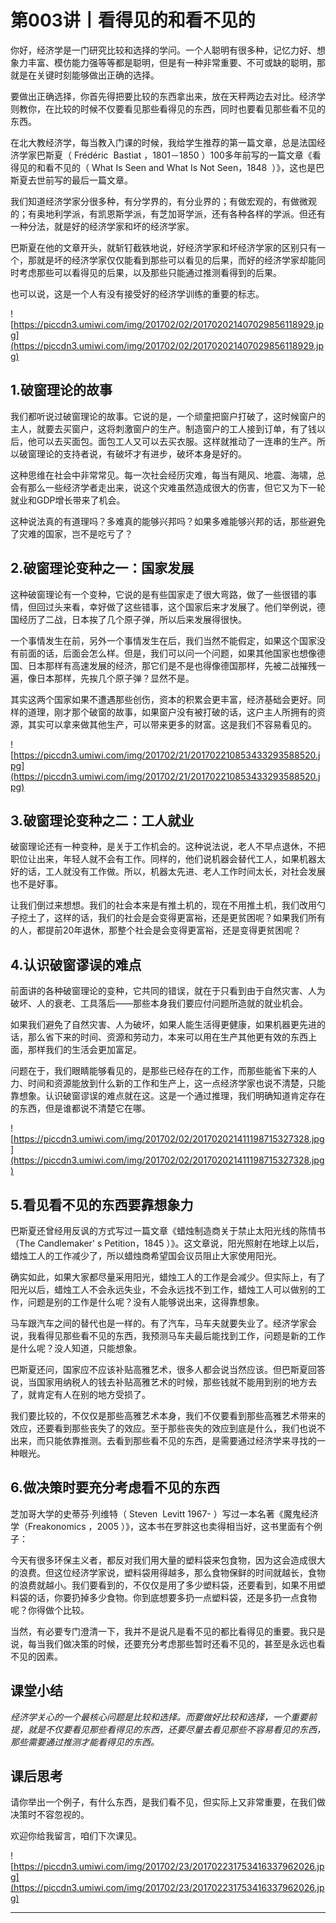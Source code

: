 # 第003讲丨看得见的和看不见的

你好，经济学是一门研究比较和选择的学问。一个人聪明有很多种，记忆力好、想象力丰富、模仿能力强等等都是聪明，但是有一种非常重要、不可或缺的聪明，那就是在关键时刻能够做出正确的选择。

要做出正确选择，你首先得把要比较的东西拿出来，放在天秤两边去对比。经济学则教你，在比较的时候不仅要看见那些看得见的东西，同时也要看见那些看不见的东西。

在北大教经济学，每当教入门课的时候，我给学生推荐的第一篇文章，总是法国经济学家巴斯夏（ Frédéric  Bastiat ，1801－1850 ）100多年前写的一篇文章《看得见的和看不见的（ What Is Seen and What Is Not Seen，1848  ）》，这也是巴斯夏去世前写的最后一篇文章。

我们知道经济学家分很多种，有分学界的，有分业界的；有做宏观的，有做微观的；有奥地利学派，有凯恩斯学派，有芝加哥学派，还有各种各样的学派。但还有一种分法，就是好的经济学家和坏的经济学家。

巴斯夏在他的文章开头，就斩钉截铁地说，好经济学家和坏经济学家的区别只有一个，那就是坏的经济学家仅仅能看到那些可以看见的后果，而好的经济学家却能同时考虑那些可以看得见的后果，以及那些只能通过推测看得到的后果。

也可以说，这是一个人有没有接受好的经济学训练的重要的标志。

![https://piccdn3.umiwi.com/img/201702/02/201702021407029856118929.jpg](https://piccdn3.umiwi.com/img/201702/02/201702021407029856118929.jpg)

## 1.破窗理论的故事

我们都听说过破窗理论的故事。它说的是，一个顽童把窗户打破了，这时候窗户的主人，就要去买窗户，这将刺激窗户的生产。制造窗户的工人接到订单，有了钱以后，他可以去买面包。面包工人又可以去买衣服。这样就推动了一连串的生产。所以破窗理论的支持者说，有破坏才有进步，破坏本身是好的。

这种思维在社会中非常常见。每一次社会经历灾难，每当有飓风、地震、海啸，总会有那么一些经济学者走出来，说这个灾难虽然造成很大的伤害，但它又为下一轮就业和GDP增长带来了机会。

这种说法真的有道理吗？多难真的能够兴邦吗？如果多难能够兴邦的话，那些避免了灾难的国家，岂不是吃亏了？

## 2.破窗理论变种之一：国家发展

这种破窗理论有一个变种，它说的是有些国家走了很大弯路，做了一些很错的事情，但回过头来看，幸好做了这些错事，这个国家后来才发展了。他们举例说，德国经历了二战，日本挨了几个原子弹，所以后来发展得很快。

一个事情发生在前，另外一个事情发生在后，我们当然不能假定，如果这个国家没有前面的话，后面会怎么样。但是，我们可以问一个问题，如果其他国家也想像德国、日本那样有高速发展的经济，那它们是不是也得像德国那样，先被二战摧残一遍，像日本那样，先挨几个原子弹？显然不是。

其实这两个国家如果不遭遇那些创伤，资本的积累会更丰富，经济基础会更好。同样的道理，刚才那个破窗的故事，如果窗户没有被打破的话，这户主人所拥有的资源，其实可以拿来做其他生产，可以带来更多的财富。这是我们不容易看见的。

![https://piccdn3.umiwi.com/img/201702/21/201702210853433293588520.jpg](https://piccdn3.umiwi.com/img/201702/21/201702210853433293588520.jpg)

## 3.破窗理论变种之二：工人就业

破窗理论还有一种变种，是关于工作机会的。这种说法说，老人不早点退休，不把职位让出来，年轻人就不会有工作。同样的，他们说机器会替代工人，如果机器太好的话，工人就没有工作做。所以，机器太先进、老人工作时间太长，对社会发展也不是好事。

让我们倒过来想想。我们的社会本来是有推土机的，现在不用推土机，我们改用勺子挖土了，这样的话，我们的社会是会变得更富裕，还是更贫困呢？如果我们所有的人，都提前20年退休，那整个社会是会变得更富裕，还是变得更贫困呢？

## 4.认识破窗谬误的难点

前面讲的各种破窗理论的变种，它共同的错误，就在于只看到由于自然灾害、人为破坏、人的衰老、工具落后——那些本身我们要应付问题所造就的就业机会。

如果我们避免了自然灾害、人为破坏，如果人能生活得更健康，如果机器更先进的话，那么省下来的时间、资源和劳动力，本来可以用在生产其他更有效的东西上面，那样我们的生活会更加富足。

问题在于，我们眼睛能够看见的，是那些已经存在的工作，而那些能省下来的人力、时间和资源能放到什么新的工作和生产上，这一点经济学家也说不清楚，只能靠想象。认识破窗谬误的难点就在这。这是一个通过推理，我们明确知道肯定存在的东西，但是谁都说不清楚它在哪。

![https://piccdn3.umiwi.com/img/201702/02/201702021411198715327328.jpg](https://piccdn3.umiwi.com/img/201702/02/201702021411198715327328.jpg)

## 5.看见看不见的东西要靠想象力

巴斯夏还曾经用反讽的方式写过一篇文章《蜡烛制造商关于禁止太阳光线的陈情书（The Candlemaker' s Petition，1845 ）》。这文章说，阳光照射在地球上以后，蜡烛工人的工作减少了，所以蜡烛商希望国会议员阻止大家使用阳光。

确实如此，如果大家都尽量采用阳光，蜡烛工人的工作是会减少。但实际上，有了阳光以后，蜡烛工人不会永远失业，不会永远找不到工作，蜡烛工人可以做别的工作，问题是别的工作是什么呢？没有人能够说出来，这得靠想象。

马车跟汽车之间的替代也是一样的。有了汽车，马车夫就要失业了。经济学家会说，我看得见那些看不见的东西，我预测马车夫最后能找到工作，问题是新的工作是什么呢？没人知道，只能想象。

巴斯夏还问，国家应不应该补贴高雅艺术，很多人都会说当然应该。但巴斯夏回答说，当国家用纳税人的钱去补贴高雅艺术的时候，那些钱就不能用到别的地方去了，就肯定有人在别的地方受损了。

我们要比较的，不仅仅是那些高雅艺术本身，我们不仅要看到那些高雅艺术带来的效应，还要看到那些丧失了的效应。至于那些丧失的效应到底是什么，我们也说不出来，而只能依靠推测。去看到那些看不见的东西，是需要通过经济学来寻找的一种眼光。

## 6.做决策时要充分考虑看不见的东西

芝加哥大学的史蒂芬·列维特（ Steven  Levitt 1967- ）写过一本名著《魔鬼经济学（Freakonomics ，2005 ）》，这本书在罗胖这也卖得相当好，这书里面有个例子：

今天有很多环保主义者，都反对我们用大量的塑料袋来包食物，因为这会造成很大的浪费。但这位经济学家说，塑料袋用得越多，那么食物保鲜的时间就越长，食物的浪费就越小。我们要看到的，不仅仅是用了多少塑料袋，还要看到，如果不用塑料袋的话，你要扔掉多少食物。你到底想要多扔一点塑料袋，还是多扔一点食物呢？你得做个比较。

当然，有必要专门澄清一下，我并不是说凡是看不见的都比看得见的重要。我只是说，每当我们做决策的时候，还要充分考虑那些暂时还看不见的，甚至是永远也看不见的因素。

## 课堂小结

 *经济学关心的一个最核心问题是比较和选择。而要做好比较和选择，一个重要前提，就是不仅要看见那些看得见的东西，还要尽量去看见那些不容易看见的东西，那些需要通过推测才能看得见的东西。*

## 课后思考

请你举出一个例子，有什么东西，是我们看不见，但实际上又非常重要，在我们做决策时不容忽视的。

欢迎你给我留言，咱们下次课见。

![https://piccdn3.umiwi.com/img/201702/23/201702231753416337962026.jpg](https://piccdn3.umiwi.com/img/201702/23/201702231753416337962026.jpg)

---
